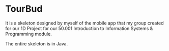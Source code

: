# TourBud

It is a skeleton designed by myself of the mobile app that my group created for our 1D Project for our 50.001 Introduction to Information Systems & Programming module.

The entire skeleton is in Java.
